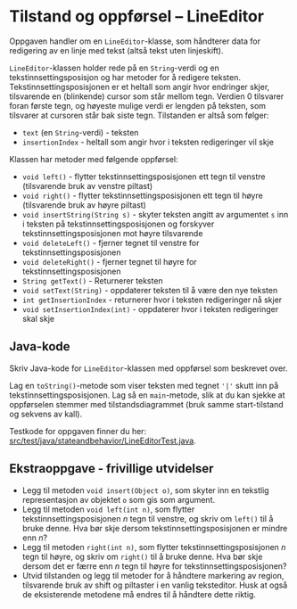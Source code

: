 # Tilstand og oppførsel – LineEditor

Oppgaven handler om en `LineEditor`-klasse, som håndterer data for redigering av en linje med tekst (altså tekst uten linjeskift).

`LineEditor`-klassen holder rede på en `String`-verdi og en tekstinnsettingsposisjon og har metoder for å redigere teksten. Tekstinnsettingsposisjonen er et heltall som angir hvor endringer skjer, tilsvarende en (blinkende) cursor som står mellom tegn. Verdien $`0`$ tilsvarer foran første tegn, og høyeste mulige verdi er lengden på teksten, som tilsvarer at cursoren står bak siste tegn. Tilstanden er altså som følger:

- `text` (en `String`-verdi) - teksten
- `insertionIndex` - heltall som angir hvor i teksten redigeringer vil skje

Klassen har metoder med følgende oppførsel:

- `void left()` - flytter tekstinnsettingsposisjonen ett tegn til venstre (tilsvarende bruk av venstre piltast)
- `void right()` - flytter tekstinnsettingsposisjonen ett tegn til høyre (tilsvarende bruk av høyre piltast)
- `void insertString(String s)` - skyter teksten angitt av argumentet `s` inn i teksten på tekstinnsettingsposisjonen og forskyver tekstinnsettingsposisjonen mot høyre tilsvarende
- `void deleteLeft()` - fjerner tegnet til venstre for tekstinnsettingsposisjonen
- `void deleteRight()` - fjerner tegnet til høyre for tekstinnsettingsposisjonen
- `String getText()` - Returnerer teksten
- `void setText(String)` - oppdaterer teksten til å være den nye teksten
- `int getInsertionIndex` - returnerer hvor i teksten redigeringer nå skjer
- `void setInsertionIndex(int)` - oppdaterer hvor i teksten redigeringer skal skje

## Java-kode

Skriv Java-kode for `LineEditor`-klassen med oppførsel som beskrevet over.

Lag en `toString()`-metode som viser teksten med tegnet `'|'` skutt inn på tekstinnsettingsposisjonen. Lag så en `main`-metode, slik at du kan sjekke at oppførselen stemmer med tilstandsdiagrammet (bruk samme start-tilstand og sekvens av kall).

Testkode for oppgaven finner du her: [src/test/java/stateandbehavior/LineEditorTest.java](../../src/test/java/stateandbehavior/LineEditorTest.java).

## Ekstraoppgave - frivillige utvidelser

- Legg til metoden `void insert(Object o)`, som skyter inn en tekstlig representasjon av objektet `o` som gis som argument.
- Legg til metoden `void left(int n)`, som flytter tekstinnsettingsposisjonen $`n`$ tegn til venstre, og skriv om `left()` til å bruke denne. Hva bør skje dersom tekstinnsettingsposisjonen er mindre enn $`n`$?
- Legg til metoden `right(int n)`, som flytter tekstinnsettingsposisjonen $`n`$ tegn til høyre, og skriv om `right()` til å bruke denne. Hva bør skje dersom det er færre enn $`n`$ tegn til høyre for tekstinnsettingsposisjonen?
- Utvid tilstanden og legg til metoder for å håndtere markering av region, tilsvarende bruk av shift og piltaster i en vanlig teksteditor. Husk at også de eksisterende metodene må endres til å håndtere dette riktig.
